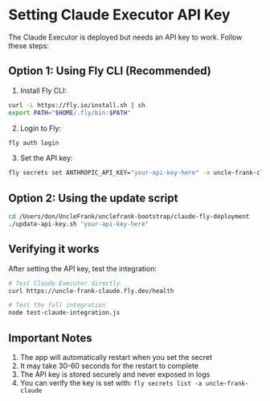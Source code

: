 # Setting Claude Executor API Key

The Claude Executor is deployed but needs an API key to work. Follow these steps:

## Option 1: Using Fly CLI (Recommended)

1. Install Fly CLI:
```bash
curl -L https://fly.io/install.sh | sh
export PATH="$HOME/.fly/bin:$PATH"
```

2. Login to Fly:
```bash
fly auth login
```

3. Set the API key:
```bash
fly secrets set ANTHROPIC_API_KEY="your-api-key-here" -a uncle-frank-claude
```

## Option 2: Using the update script

```bash
cd /Users/don/UncleFrank/unclefrank-bootstrap/claude-fly-deployment
./update-api-key.sh "your-api-key-here"
```

## Verifying it works

After setting the API key, test the integration:

```bash
# Test Claude Executor directly
curl https://uncle-frank-claude.fly.dev/health

# Test the full integration
node test-claude-integration.js
```

## Important Notes

1. The app will automatically restart when you set the secret
2. It may take 30-60 seconds for the restart to complete
3. The API key is stored securely and never exposed in logs
4. You can verify the key is set with: `fly secrets list -a uncle-frank-claude`